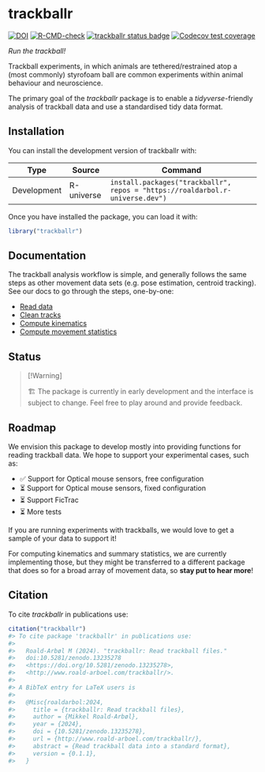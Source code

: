 
<!-- README.md is generated from README.Rmd. Please edit that file -->

# trackballr

<!-- badges: start -->

[![DOI](https://zenodo.org/badge/773406370.svg)](https://zenodo.org/doi/10.5281/zenodo.13235277)
[![R-CMD-check](https://github.com/roaldarbol/trackballr/actions/workflows/R-CMD-check.yaml/badge.svg)](https://github.com/roaldarbol/trackballr/actions/workflows/R-CMD-check.yaml)
[![trackballr status
badge](https://roaldarbol.r-universe.dev/badges/trackballr)](https://roaldarbol.r-universe.dev)
[![Codecov test
coverage](https://codecov.io/gh/roaldarbol/trackballr/graph/badge.svg)](https://app.codecov.io/gh/roaldarbol/trackballr)
<!-- badges: end -->

*Run the trackball!*

Trackball experiments, in which animals are tethered/restrained atop a
(most commonly) styrofoam ball are common experiments within animal
behaviour and neuroscience.

The primary goal of the *trackballr* package is to enable a
*tidyverse*-friendly analysis of trackball data and use a standardised
tidy data format.

## Installation

You can install the development version of trackballr with:

| Type | Source | Command |
|----|----|----|
| Development | R-universe | `install.packages("trackballr", repos = "https://roaldarbol.r-universe.dev")` |

Once you have installed the package, you can load it with:

``` r
library("trackballr")
```

## Documentation

The trackball analysis workflow is simple, and generally follows the
same steps as other movement data sets (e.g. pose estimation, centroid
tracking). See our docs to go through the steps, one-by-one:

- [Read
  data](https://www.roald-arboel.com/trackballr/articles/Read-data.html)
- [Clean
  tracks](https://www.roald-arboel.com/trackballr/articles/Clean-tracks.html)
- [Compute
  kinematics](https://www.roald-arboel.com/trackballr/articles/Compute-kinematics.html)
- [Compute movement
  statistics](https://www.roald-arboel.com/trackballr/articles/Compute-movement-statistics.html)

## Status

> \[!Warning\]
>
> 🏗️ The package is currently in early development and the interface is
> subject to change. Feel free to play around and provide feedback.

## Roadmap

We envision this package to develop mostly into providing functions for
reading trackball data. We hope to support your experimental cases, such
as:

- ✅ Support for Optical mouse sensors, free configuration
- ⏳ Support for Optical mouse sensors, fixed configuration
- ⏳ Support FicTrac
- ⏳ More tests

If you are running experiments with trackballs, we would love to get a
sample of your data to support it!

For computing kinematics and summary statistics, we are currently
implementing those, but they might be transferred to a different package
that does so for a broad array of movement data, so **stay put to hear
more**!

## Citation

To cite *trackballr* in publications use:

``` r
citation("trackballr")
#> To cite package 'trackballr' in publications use:
#> 
#>   Roald-Arbøl M (2024). "trackballr: Read trackball files."
#>   doi:10.5281/zenodo.13235278
#>   <https://doi.org/10.5281/zenodo.13235278>,
#>   <http://www.roald-arboel.com/trackballr/>.
#> 
#> A BibTeX entry for LaTeX users is
#> 
#>   @Misc{roaldarbol:2024,
#>     title = {trackballr: Read trackball files},
#>     author = {Mikkel Roald-Arbøl},
#>     year = {2024},
#>     doi = {10.5281/zenodo.13235278},
#>     url = {http://www.roald-arboel.com/trackballr/},
#>     abstract = {Read trackball data into a standard format},
#>     version = {0.1.1},
#>   }
```
